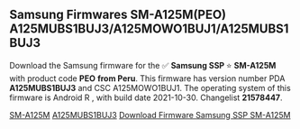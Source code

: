 <h2>Samsung Firmwares SM-A125M(PEO) A125MUBS1BUJ3/A125MOWO1BUJ1/A125MUBS1BUJ3</h2>
Download the Samsung firmware for the ✅ <strong>Samsung SSP </strong> ⭐ <strong>SM-A125M</strong> with product code <strong>PEO</strong> <strong> from Peru</strong>. This firmware has version number PDA <strong>A125MUBS1BUJ3</strong> and CSC A125MOWO1BUJ1. The operating system of this firmware is Android R , with build date 2021-10-30. Changelist <strong>21578447</strong>.


[SM-A125M](https://samfirm.shop/samsung/model/SM-A125M)
[A125MUBS1BUJ3](https://samfirm.shop/samsung/pda/A125MUBS1BUJ3)
[Download Firmware Samsung SSP SM-A125M](https://samfirm.shop/samsung/firmware/469974)
